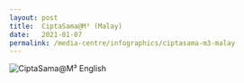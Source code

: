 ```yaml
---
layout: post
title:  CiptaSama@M³ (Malay)
date:   2021-01-07
permalink: /media-centre/infographics/ciptasama-m3-malay
---
```


![CiptaSama@M³ English](/images/Ciptasama-Infographic-MALAY-FA.jpg)
